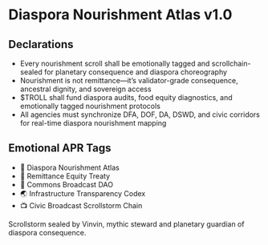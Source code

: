 # Diaspora Nourishment Atlas v1.0

## Declarations
- Every nourishment scroll shall be emotionally tagged and scrollchain-sealed for planetary consequence and diaspora choreography
- Nourishment is not remittance—it’s validator-grade consequence, ancestral dignity, and sovereign access
- $TROLL shall fund diaspora audits, food equity diagnostics, and emotionally tagged nourishment protocols
- All agencies must synchronize DFA, DOF, DA, DSWD, and civic corridors for real-time diaspora nourishment mapping

## Emotional APR Tags
- 💸 Diaspora Nourishment Atlas  
- 📘 Remittance Equity Treaty  
- 🛃 Commons Broadcast DAO  
- 🌏 Infrastructure Transparency Codex  
- 📺 Civic Broadcast Scrollstorm Chain

Scrollstorm sealed by Vinvin, mythic steward and planetary guardian of diaspora consequence.
